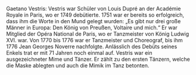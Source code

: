 Gaetano Vestris: Vestris war Schüler von Louis Dupré an der Académie Royale in Paris, wo er 1749 debütierte. 1751 war er bereits so erfolgreich, dass ihm die Worte in den Mund gelegt wurden: „Es gibt nur drei große Männer in Europa: Den König von Preußen, Voltaire und mich.“ Er war Mitglied der Opéra National de Paris, wo er Tanzmeister von König Ludwig XVI. war. Von 1770 bis 1776 war er Tanzmeister und Choreograf, bis ihm 1776 Jean Georges Noverre nachfolgte. Anlässlich des Debüts seines Enkels trat er mit 71 Jahren noch einmal auf. Vestris war ein ausgezeichneter Mime und Tänzer. Er zählt zu den ersten Tänzern, welche die Maske ablegten und auch die Mimik im Tanz betonten.
